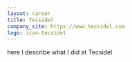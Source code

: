 ```yaml
---
layout: career
title: Tecsidel
company_site: https://www.tecsidel.com
logo: icon-tecsidel
---
```


here I describe what I did at Tecsidel
